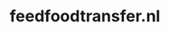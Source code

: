 ---
layout: post
title: "feedfoodtransfer.nl"
internal_url: "/dutchgov/feedfoodtransfer.nl.html"
subdomains_count: 14
all_subdomains_count: 16
urls_count: 14
ssl_rank: 0
http_rank: 62
url_link: /data/feedfoodtransfer.nl/urls.txt
all_subdomains_link: /data/feedfoodtransfer.nl/all_subdomains.txt
subdomains_link: /data/feedfoodtransfer.nl/subdomains.txt
categories: dutchgov
---